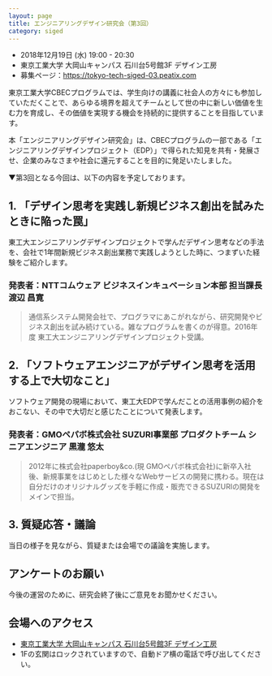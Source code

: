 ```yaml
---
layout: page
title: エンジニアリングデザイン研究会（第3回）
category: siged
---
```


<div class="alert alert-info" role="alert">
<ul>
<li>2018年12月19日 (水) 19:00 - 20:30</li>
<li>東京工業大学 大岡山キャンパス 石川台5号館3F デザイン工房</li>
<li>募集ページ：<a href="https://tokyo-tech-siged-03.peatix.com">https://tokyo-tech-siged-03.peatix.com</a></li>
</ul>
</div>

東京工業大学CBECプログラムでは、学生向けの講義に社会人の方々にも参加していただくことで、あらゆる境界を超えてチームとして世の中に新しい価値を生む力を育成し、その価値を実現する機会を持続的に提供することを目指しています。

本「エンジニアリングデザイン研究会」は、CBECプログラムの一部である「エンジニアリングデザインプロジェクト（EDP）」で得られた知見を共有・発展させ、企業のみなさまや社会に還元することを目的に発足いたしました。

▼第3回となる今回は、以下の内容を予定しております。

## 1. 「デザイン思考を実践し新規ビジネス創出を試みたときに陥った罠」
東工大エンジニアリングデザインプロジェクトで学んだデザイン思考などの手法を、会社で1年間新規ビジネス創出業務で実践しようとした時に、つまずいた経験をご紹介します。

### 発表者：NTTコムウェア ビジネスインキュベーション本部 担当課長 渡辺 昌寛

> 通信系システム開発会社で、プログラマにあこがれながら、研究開発やビジネス創出を試み続けている。雑なプログラムを書くのが得意。2016年度 東工大エンジニアリングデザインプロジェクト受講。

## 2. 「ソフトウェアエンジニアがデザイン思考を活用する上で大切なこと」
ソフトウェア開発の現場において、東工大EDPで学んだことの活用事例の紹介をおこない、その中で大切だと感じたことについて発表します。

### 発表者：GMOペパボ株式会社 SUZURI事業部 プロダクトチーム シニアエンジニア 黒瀧 悠太
> 2012年に株式会社paperboy&co.(現 GMOペパボ株式会社)に新卒入社後、新規事業をはじめとした様々なWebサービスの開発に携わる。現在は自分だけのオリジナルグッズを手軽に作成・販売できるSUZURIの開発をメインで担当。

## 3. 質疑応答・議論
当日の様子を見ながら、質疑または会場での議論を実施します。

## アンケートのお願い
今後の運営のために、研究会終了後にご意見をお聞かせください。

## 会場へのアクセス
* [東京工業大学 大岡山キャンパス 石川台5号館3F デザイン工房](/access/)
* 1Fの玄関はロックされていますので、自動ドア横の電話で呼び出してください。
